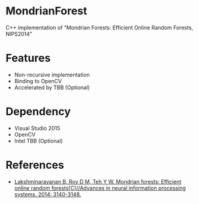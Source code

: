 # MondrianForest
C++ implementation of “Mondrian Forests: Efficient Online Random Forests, NIPS2014”
# Features
- Non-recursive implementation
- Binding to OpenCV
- Accelerated by TBB (Optional)
# Dependency
- Visual Studio 2015
- OpenCV
- Intel TBB (Optional)
# References
- [Lakshminarayanan B, Roy D M, Teh Y W. Mondrian forests: Efficient online random forests[C]//Advances in neural information processing systems. 2014: 3140-3148.](http://www.gatsby.ucl.ac.uk/~balaji/mondrian_forests_nips14.pdf)

